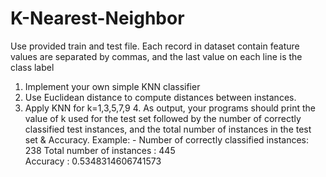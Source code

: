 # K-Nearest-Neighbor
Use provided train and test file. Each record in dataset contain feature values are separated by  commas, and the last value on each line is the class label 
1. Implement your own simple KNN classifier 
2. Use Euclidean distance to compute distances between instances. 
3. Apply KNN for k=1,3,5,7,9 4. As output, your programs should print the value of k used for the test set followed by  the number of correctly classified test instances, and the total number of instances in the  test set & Accuracy. 
Example: - 
Number of correctly classified instances: 238 Total number of instances : 445  
Accuracy : 0.5348314606741573
